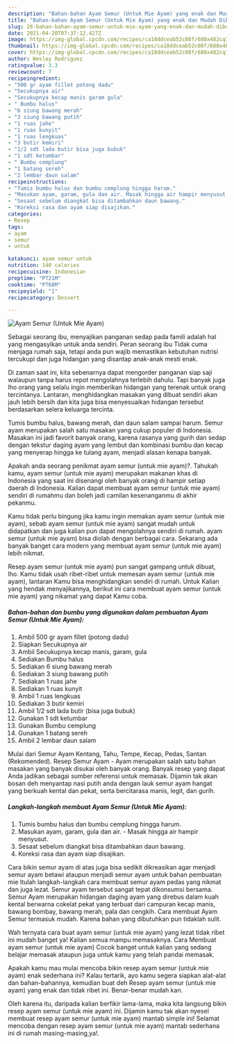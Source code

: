 ```yaml
---
description: "Bahan-bahan Ayam Semur (Untuk Mie Ayam) yang enak dan Mudah Dibuat"
title: "Bahan-bahan Ayam Semur (Untuk Mie Ayam) yang enak dan Mudah Dibuat"
slug: 26-bahan-bahan-ayam-semur-untuk-mie-ayam-yang-enak-dan-mudah-dibuat
date: 2021-04-20T07:37:12.427Z
image: https://img-global.cpcdn.com/recipes/ca18ddceab52c08f/680x482cq70/ayam-semur-untuk-mie-ayam-foto-resep-utama.jpg
thumbnail: https://img-global.cpcdn.com/recipes/ca18ddceab52c08f/680x482cq70/ayam-semur-untuk-mie-ayam-foto-resep-utama.jpg
cover: https://img-global.cpcdn.com/recipes/ca18ddceab52c08f/680x482cq70/ayam-semur-untuk-mie-ayam-foto-resep-utama.jpg
author: Wesley Rodriguez
ratingvalue: 3.3
reviewcount: 7
recipeingredient:
- "500 gr ayam fillet potong dadu"
- "Secukupnya air"
- "Secukupnya kecap manis garam gula"
- " Bumbu halus"
- "6 siung bawang merah"
- "3 siung bawang putih"
- "1 ruas jahe"
- "1 ruas kunyit"
- "1 ruas lengkuas"
- "3 butir kemiri"
- "1/2 sdt lada butir bisa juga bubuk"
- "1 sdt ketumbar"
- " Bumbu cemplung"
- "1 batang sereh"
- "2 lembar daun salam"
recipeinstructions:
- "Tumis bumbu halus dan bumbu cemplung hingga harum."
- "Masukan ayam, garam, gula dan air. Masak hingga air hampir menyusut."
- "Sesaat sebelum diangkat bisa ditambahkan daun bawang."
- "Koreksi rasa dan ayam siap disajikan."
categories:
- Resep
tags:
- ayam
- semur
- untuk

katakunci: ayam semur untuk 
nutrition: 140 calories
recipecuisine: Indonesian
preptime: "PT21M"
cooktime: "PT60M"
recipeyield: "1"
recipecategory: Dessert

---
```



![Ayam Semur (Untuk Mie Ayam)](https://img-global.cpcdn.com/recipes/ca18ddceab52c08f/680x482cq70/ayam-semur-untuk-mie-ayam-foto-resep-utama.jpg)

Sebagai seorang ibu, menyajikan panganan sedap pada famili adalah hal yang mengasyikan untuk anda sendiri. Peran seorang ibu Tidak cuma menjaga rumah saja, tetapi anda pun wajib memastikan kebutuhan nutrisi tercukupi dan juga hidangan yang disantap anak-anak mesti enak.

Di zaman  saat ini, kita sebenarnya dapat mengorder panganan siap saji walaupun tanpa harus repot mengolahnya terlebih dahulu. Tapi banyak juga lho orang yang selalu ingin memberikan hidangan yang terenak untuk orang tercintanya. Lantaran, menghidangkan masakan yang dibuat sendiri akan jauh lebih bersih dan kita juga bisa menyesuaikan hidangan tersebut berdasarkan selera keluarga tercinta. 

Tumis bumbu halus, bawang merah, dan daun salam sampai harum. Semur ayam merupakan salah satu masakan yang cukup populer di Indonesia. Masakan ini jadi favorit banyak orang, karena rasanya yang gurih dan sedap dengan tekstur daging ayam yang lembut dan kombinasi bumbu dan kecap yang menyerap hingga ke tulang ayam, menjadi alasan kenapa banyak.

Apakah anda seorang penikmat ayam semur (untuk mie ayam)?. Tahukah kamu, ayam semur (untuk mie ayam) merupakan makanan khas di Indonesia yang saat ini disenangi oleh banyak orang di hampir setiap daerah di Indonesia. Kalian dapat membuat ayam semur (untuk mie ayam) sendiri di rumahmu dan boleh jadi camilan kesenanganmu di akhir pekanmu.

Kamu tidak perlu bingung jika kamu ingin memakan ayam semur (untuk mie ayam), sebab ayam semur (untuk mie ayam) sangat mudah untuk didapatkan dan juga kalian pun dapat mengolahnya sendiri di rumah. ayam semur (untuk mie ayam) bisa diolah dengan berbagai cara. Sekarang ada banyak banget cara modern yang membuat ayam semur (untuk mie ayam) lebih nikmat.

Resep ayam semur (untuk mie ayam) pun sangat gampang untuk dibuat, lho. Kamu tidak usah ribet-ribet untuk memesan ayam semur (untuk mie ayam), lantaran Kamu bisa menghidangkan sendiri di rumah. Untuk Kalian yang hendak menyajikannya, berikut ini cara membuat ayam semur (untuk mie ayam) yang nikamat yang dapat Kamu coba.

<!--inarticleads1-->

##### Bahan-bahan dan bumbu yang digunakan dalam pembuatan Ayam Semur (Untuk Mie Ayam):

1. Ambil 500 gr ayam fillet (potong dadu)
1. Siapkan Secukupnya air
1. Ambil Secukupnya kecap manis, garam, gula
1. Sediakan  Bumbu halus
1. Sediakan 6 siung bawang merah
1. Sediakan 3 siung bawang putih
1. Sediakan 1 ruas jahe
1. Sediakan 1 ruas kunyit
1. Ambil 1 ruas lengkuas
1. Sediakan 3 butir kemiri
1. Ambil 1/2 sdt lada butir (bisa juga bubuk)
1. Gunakan 1 sdt ketumbar
1. Gunakan  Bumbu cemplung
1. Gunakan 1 batang sereh
1. Ambil 2 lembar daun salam


Mulai dari Semur Ayam Kentang, Tahu, Tempe, Kecap, Pedas, Santan (Rekomended). Resep Semur Ayam - Ayam merupakan salah satu bahan masakan yang banyak disukai oleh banyak orang. Banyak resep yang dapat Anda jadikan sebagai sumber referensi untuk memasak. Dijamin tak akan bosan deh menyantap nasi putih anda dengan lauk semur ayam hangat yang berkuah kental dan pekat, serta bercitarasa manis, legit, dan gurih. 

<!--inarticleads2-->

##### Langkah-langkah membuat Ayam Semur (Untuk Mie Ayam):

1. Tumis bumbu halus dan bumbu cemplung hingga harum.
1. Masukan ayam, garam, gula dan air. - Masak hingga air hampir menyusut.
1. Sesaat sebelum diangkat bisa ditambahkan daun bawang.
1. Koreksi rasa dan ayam siap disajikan.


Cara bikin semur ayam di atas juga bisa sedikit dikreasikan agar menjadi semur ayam betawi ataupun menjadi semur ayam untuk bahan pembuatan mie Itulah langkah-langkah cara membuat semur ayam pedas yang nikmat dan juga lezat. Semur ayam tersebut sangat tepat dikonsumsi bersama. Semur Ayam merupakan hidangan daging ayam yang direbus dalam kuah kental berwarna cokelat pekat yang terbuat dari campuran kecap manis, bawang bombay, bawang merah, pala dan cengkih. Cara membuat Ayam Semur termasuk mudah. Karena bahan yang dibutuhkan pun tidaklah sulit. 

Wah ternyata cara buat ayam semur (untuk mie ayam) yang lezat tidak ribet ini mudah banget ya! Kalian semua mampu memasaknya. Cara Membuat ayam semur (untuk mie ayam) Cocok banget untuk kalian yang sedang belajar memasak ataupun juga untuk kamu yang telah pandai memasak.

Apakah kamu mau mulai mencoba bikin resep ayam semur (untuk mie ayam) enak sederhana ini? Kalau tertarik, ayo kamu segera siapkan alat-alat dan bahan-bahannya, kemudian buat deh Resep ayam semur (untuk mie ayam) yang enak dan tidak ribet ini. Benar-benar mudah kan. 

Oleh karena itu, daripada kalian berfikir lama-lama, maka kita langsung bikin resep ayam semur (untuk mie ayam) ini. Dijamin kamu tak akan nyesel membuat resep ayam semur (untuk mie ayam) mantab simple ini! Selamat mencoba dengan resep ayam semur (untuk mie ayam) mantab sederhana ini di rumah masing-masing,ya!.

